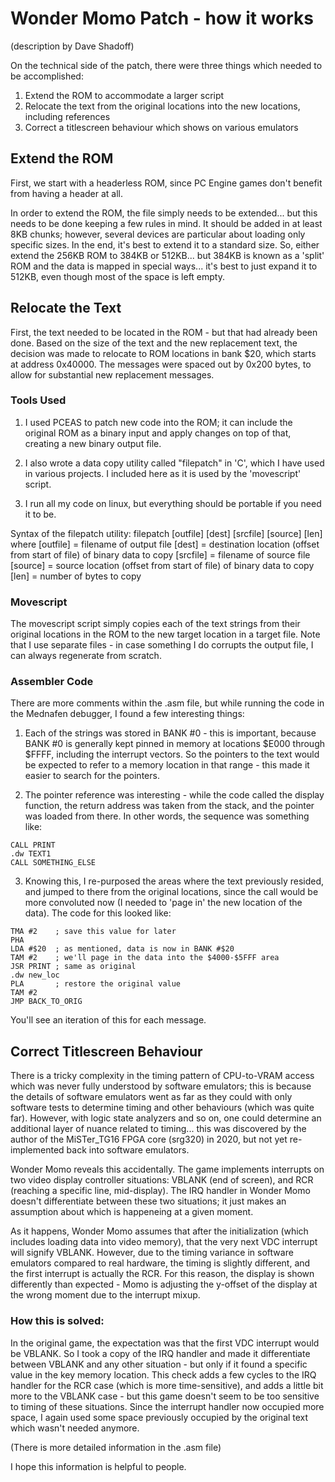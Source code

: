 # Wonder Momo Patch - how it works
(description by Dave Shadoff)


On the technical side of the patch, there were three things which needed to be accomplished:
1) Extend the ROM to accommodate a larger script
2) Relocate the text from the original locations into the new locations, including references
3) Correct a titlescreen behaviour which shows on various emulators

## Extend the ROM

First, we start with a headerless ROM, since PC Engine games don't benefit from having a header at all.

In order to extend the ROM, the file simply needs to be extended... but this needs to be done keeping a
few rules in mind.  It should be added in at least 8KB chunks; however, several devices are particular
about loading only specific sizes.  In the end, it's best to extend it to a standard size.  So, either
extend the 256KB ROM to 384KB or 512KB... but 384KB is known as a 'split' ROM and the data is mapped
in special ways... it's best to just expand it to 512KB, even though most of the space is left empty.

## Relocate the Text

First, the text needed to be located in the ROM - but that had already been done.  Based on the size of
the text and the new replacement text, the decision was made to relocate to ROM locations in bank $20,
which starts at address 0x40000.  The messages were spaced out by 0x200 bytes, to allow for substantial
new replacement messages.

### Tools Used

1) I used PCEAS to patch new code into the ROM; it can include the original ROM as a binary input
and apply changes on top of that, creating a new binary output file.

2) I also wrote a data copy utility called "filepatch" in 'C', which I have used in various projects.
I included here as it is used by the 'movescript' script.

3) I run all my code on linux, but everything should be portable if you need it to be.

Syntax of the filepatch utility:
filepatch [outfile] [dest] [srcfile] [source] [len]
where
[outfile] = filename of output file
[dest]    = destination location (offset from start of file) of binary data to copy
[srcfile] = filename of source file
[source]  = source location (offset from start of file) of binary data to copy
[len]     = number of bytes to copy

### Movescript

The movescript script simply copies each of the text strings from their original locations in the ROM
to the new target location in a target file.  Note that I use separate files - in case something I do
corrupts the output file, I can always regenerate from scratch.

### Assembler Code

There are more comments within the .asm file, but while running the code in the Mednafen debugger, I found
a few interesting things:

1) Each of the strings was stored in BANK #0 - this is important, because BANK #0 is generally kept pinned
in memory at locations $E000 through $FFFF, including the interrupt vectors.  So the pointers to the text would
be expected to refer to a memory location in that range - this made it easier to search for the pointers.

2) The pointer reference was interesting - while the code called the display function, the return address was
taken from the stack, and the pointer was loaded from there.  In other words, the sequence was something like:
```
CALL PRINT
.dw TEXT1
CALL SOMETHING_ELSE
```

3) Knowing this, I re-purposed the areas where the text previously resided, and jumped to there from the original
locations, since the call would be more convoluted now (I needed to 'page in' the new location of the data).  The code
for this looked like:
```
TMA #2	  ; save this value for later
PHA
LDA #$20  ; as mentioned, data is now in BANK #$20
TAM #2    ; we'll page in the data into the $4000-$5FFF area
JSR PRINT ; same as original
.dw new_loc
PLA       ; restore the original value 
TAM #2
JMP BACK_TO_ORIG
```
You'll see an iteration of this for each message.

## Correct Titlescreen Behaviour

There is a tricky complexity in the timing pattern of CPU-to-VRAM access which was never fully understood
by software emulators; this is because the details of software emulators went as far as they could with only
software tests to determine timing and other behaviours (which was quite far).  However, with logic state
analyzers and so on, one could determine an additional layer of nuance related to timing... this was discovered
by the author of the MiSTer_TG16 FPGA core (srg320) in 2020, but not yet re-implemented back into software
emulators.

Wonder Momo reveals this accidentally. The game implements interrupts on two video display controller situations:
VBLANK (end of screen), and RCR (reaching a specific line, mid-display).  The IRQ handler in Wonder Momo doesn't
differentiate between these two situations; it just makes an assumption about which is happeneing at a given moment.

As it happens, Wonder Momo assumes that after the initialization (which includes loading data into video memory),
that the very next VDC interrupt will signify VBLANK.  However, due to the timing variance in software emulators
compared to real hardware, the timing is slightly different, and the first interrupt is actually the RCR.  For this
reason, the display is shown differently than expected - Momo is adjusting the y-offset of the display at the wrong
moment due to the interrupt mixup.

### How this is solved:

In the original game, the expectation was that the first VDC interrupt would be VBLANK.  So I took a copy of
the IRQ handler and made it differentiate between VBLANK and any other situation - but only if it found a
specific value in the key memory location.  This check adds a few cycles to the IRQ handler for the RCR case
(which is more time-sensitive), and adds a little bit more to the VBLANK case - but this game doesn't seem
to be too sensitive to timing of these situations.  Since the interrupt handler now occupied more space, I
again used some space previously occupied by the original text which wasn't needed anymore.

(There is more detailed information in the .asm file)

I hope this information is helpful to people.
